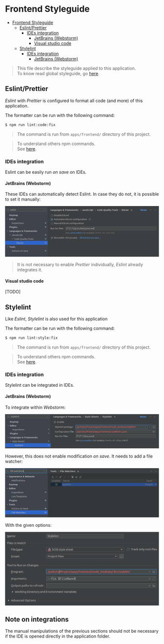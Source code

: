 # Frontend Styleguide

<!-- TOC -->

* [Frontend Styleguide](#frontend-styleguide)
	* [Eslint/Prettier](#eslintprettier)
		* [IDEs integration](#ides-integration)
			* [JetBrains (Webstorm)](#jetbrains--webstorm-)
			* [Visual studio code](#visual-studio-code)
	* [Stylelint](#stylelint)
		* [IDEs integration](#ides-integration-1)
			* [JetBrains (Webstorm)](#jetbrains--webstorm--1)

<!-- TOC -->

> This file describe the styleguide applied to this application.  
> To know read global styleguide, go [here](../../docs/styleguide.md).

## Eslint/Prettier

*Eslint* with *Prettier* is configured to format all code (and more) of this application.

The formatter can be run with the following command:

```bash
$ npm run lint:code:fix
```

> The command is run from `apps/frontend/` directory of this project.

> To understand others npm commands.  
> See [here](../README.md#commands).

### IDEs integration

Eslint can be easily run *on save* on IDEs.

#### JetBrains (Webstorm)

These IDEs can automatically detect Eslint.
In case they do not, it is possible to set it manually:

![](./images/styleguide/eslint-integration.webstorm.png)

> It is not necessary to enable *Prettier* individually, *Eslint* already integrates it.

#### Visual studio code

[TODO]

## Stylelint

Like *Eslint*, *Stylelint* is also used for this application

The formatter can be run with the following command:

```bash
$ npm run lint:style:fix
```

> The command is run from `apps/frontend/` directory of this project.

> To understand others npm commands.  
> See [here](../README.md#commands).

### IDEs integration

Stylelint can be integrated in IDEs.

#### JetBrains (Webstorm)

To integrate within *Webstorm*:

![](./images/styleguide/stylelint-integration.webstorm.png)

However, this does not enable modification *on save*.
It needs to add a file watcher:

![](./images/styleguide/stylelint-file-watcher.webstorm.png)

With the given options:

![](./images/styleguide/stylelint-on-save.webstorm.png)

## Note on integrations

The manual manipulations of the previous sections should not be necessary
if the IDE is opened directly in the application folder.
